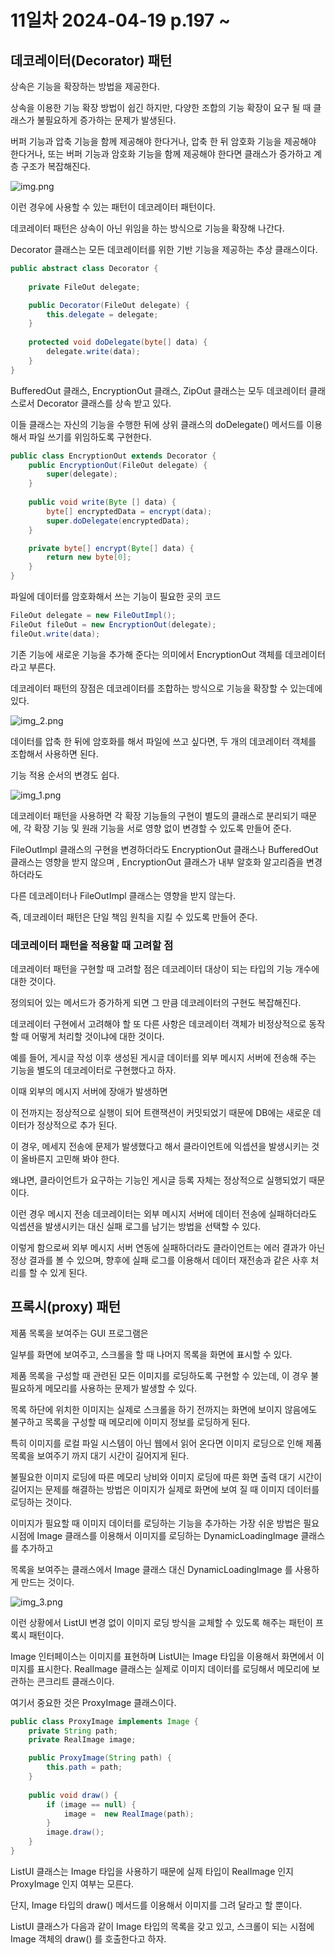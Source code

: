 # 11일차  2024-04-19  p.197 ~

## 데코레이터(Decorator) 패턴

상속은 기능을 확장하는 방법을 제공한다.

상속을 이용한 기능 확장 방법이 쉽긴 하지만, 다양한 조합의 
기능 확장이 요구 될 때 클래스가 불필요하게 증가하는 문제가 
발생된다. 

버퍼 기능과 압축 기능을 함께 제공해야 한다거나, 압축 한 뒤
암호화 기능을 제공해야 한다거나, 또는 버퍼 기능과 암호화 기능을 
함께 제공해야 한다면 클래스가 증가하고 계층 구조가 복잡해진다.

![img.png](img.png)

이런 경우에 사용할 수 있는 패턴이 데코레이터 패턴이다.

데코레이터 패턴은 상속이 아닌 위임을 하는 방식으로
기능을 확장해 나간다. 


Decorator 클래스는 모든 데코레이터를 위한 기반 기능을
제공하는 추상 클래스이다. 


```java
public abstract class Decorator {
    
    private FileOut delegate;

    public Decorator(FileOut delegate) {
        this.delegate = delegate;
    }
    
    protected void doDelegate(byte[] data) {
        delegate.write(data);
    }
}

```

BufferedOut 클래스, EncryptionOut 클래스, ZipOut 클래스는
모두 데코레이터 클래스로서 Decorator 클래스를 상속 받고 있다.

이들 클래스는 자신의 기능을 수행한 뒤에 상위 클래스의 doDelegate() 메서드를 
이용해서 파일 쓰기를 위임하도록 구현한다. 

```java
public class EncryptionOut extends Decorator {
    public EncryptionOut(FileOut delegate) {
        super(delegate);
    }
    
    public void write(Byte [] data) {
        byte[] encryptedData = encrypt(data);
        super.doDelegate(encryptedData);
    }

    private byte[] encrypt(Byte[] data) {
        return new byte[0];
    }
}

```

파일에 데이터를 암호화해서 쓰는 기능이 필요한 곳의 코드


```java
FileOut delegate = new FileOutImpl();
FileOut fileOut = new EncryptionOut(delegate);
fileOut.write(data);
```

기존 기능에 새로운 기능을 추가해 준다는 의미에서 
EncryptionOut 객체를 데코레이터 라고 부른다.

데코레이터 패턴의 장점은 데코레이터를 조합하는 방식으로 기능을 확장할 수 있는데에 있다.

![img_2.png](img_2.png)

데이터를 압축 한 뒤에 암호화를 해서 파일에 쓰고 싶다면, 
두 개의 데코레이터 객체를 조합해서 사용하면 된다.

기능 적용 순서의 변경도 쉽다.

![img_1.png](img_1.png)

데코레이터 패턴을 사용하면 각 확장 기능들의 구현이 별도의 클래스로
분리되기 때문에,
각 확장 기능 및 원래 기능을 서로 영향 없이 변경할 수 있도록 
만들어 준다. 

FileOutImpl 클래스의 구현을 변경하더라도 EncryptionOut 클래스나
BufferedOut 클래스는 영향을 받지 않으며 , 
EncryptionOut 클래스가 내부 알호화 알고리즘을 변경하더라도

다른 데코레이터나 FileOutImpl 클래스는 영향을 받지 않는다.

즉, 데코레이터 패턴은 단일 책임 원칙을 지킬 수 있도록 만들어 준다.


### 데코레이터 패턴을 적용할 때 고려할 점

데코레이터 패턴을 구현할 때 고려할 점은 데코레이터 대상이 되는
타입의 기능 개수에 대한 것이다.

정의되어 있는 메서드가 증가하게 되면 그 만큼 데코레이터의 구현도 복잡해진다.

데코레이터 구현에서 고려해야 할 또 다른 사항은 데코레이터 객체가 비정상적으로 동작할 때 어떻게 처리할 것이냐에 대한 것이다.

예를 들어, 게시글 작성 이후 생성된 게시글 데이터를 외부 메시지 서버에
전송해 주는 기능을 별도의 데코레이터로 구현했다고 하자.

이때 외부의 메시지 서버에 장애가 발생하면

이 전까지는 정상적으로 실행이 되어 트랜잭션이 커밋되었기 때문에
DB에는 새로운 데이터가 정상적으로 추가 된다. 

이 경우, 메세지 전송에 문제가 발생했다고 해서 클라이언트에
익셉션을 발생시키는 것이 올바른지 고민해 봐야 한다. 

왜냐면, 클라이언트가 요구하는 기능인 게시글 등록 자체는 정상적으로 실행되었기 때문이다.

이런 경우 메시지 전송 데코레이터는 외부 메시지 서버에 데이터 전송에 실패하더라도 익셉션을 발생시키는 대신
실패 로그를 남기는 방법을 선택할 수 있다.

이렇게 함으로써 외부 메시지 서버 연동에 실패하더라도 클라이언트는 에러 결과가 아닌 
정상 결과를 볼 수 있으며, 향후에 실패 로그를 이용해서 데이터 재전송과 같은 사후 처리를 할 수 있게 된다.


## 프록시(proxy) 패턴

제품 목록을 보여주는 GUI 프로그램은 

일부를 화면에 보여주고, 스크롤을 할 때 나머지 목록을 화면에 표시할 수 있다.

제품 목록을 구성할 때 관련된 모든 이미지를 로딩하도록 구현할 수 있는데, 
이 경우 불필요하게 메모리를 사용하는 문제가 발생할 수 있다.


목록 하단에 위치한 이미지는 실제로 스크롤을 하기 전까지는 화면에 
보이지 않음에도 불구하고 목록을 구성할 때 메모리에 이미지 정보를 로딩하게 된다.

특히 이미지를 로컬 파일 시스템이 아닌 웹에서 읽어 온다면 이미지 로딩으로 인해 
제품 목록을 보여주기 까지 대기 시간이 길어지게 된다.

불필요한 이미지 로딩에 따른 메모리 낭비와 이미지 로딩에 따른 화면 출력 대기 시간이 길어지는 문제를 
해결하는 방법은 이미지가 실제로 화면에 보여 질 때 이미지 데이터를 로딩하는 것이다.

이미지가 필요할 때 이미지 데이터를 로딩하는 기능을 추가하는 가장 쉬운 방법은 필요 시점에 Image 클래스를 이용해서 
이미지를 로딩하는 DynamicLoadingImage 클래스를 추가하고 

목록을 보여주는 클래스에서 Image 클래스 대신 DynamicLoadingImage 를 사용하게 만드는 것이다.

![img_3.png](img_3.png)

이런 상황에서 ListUI 변경 없이 이미지 로딩 방식을 교체할 수 있도록 해주는 패턴이 프록시 패턴이다.

Image 인터페이스는 이미지를 표현하며 ListUI는 Image 타입을 이용해서
화면에서 이미지를 표시한다. RealImage 클래스는  실제로 이미지 데이터를 로딩해서 
메모리에 보관하는 콘크리트 클래스이다.

여기서 중요한 것은 ProxyImage 클래스이다.

```java
public class ProxyImage implements Image {
    private String path;
    private RealImage image;

    public ProxyImage(String path) {
        this.path = path;
    }
    
    public void draw() {
        if (image == null) {
            image =  new RealImage(path);
        }
        image.draw();
    }
}
```

ListUI 클래스는 Image 타입을 사용하기 때문에 실제 타입이 RealImage 인지
ProxyImage 인지 여부는 모른다.

단지, Image 타입의 draw() 메서드를 이용해서 이미지를 그려 달라고
할 뿐이다. 

ListUI 클래스가 다음과 같이 Image 타입의 목록을 갖고 있고,
스크롤이 되는 시점에 Image 객체의 draw() 를 호출한다고 하자.